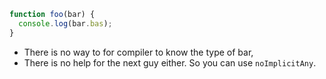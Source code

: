 ```js
function foo(bar) {
  console.log(bar.bas);
}
```
* There is no way to for compiler to know the type of bar, 
* There is no help for the next guy either. So you can use `noImplicitAny`.